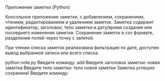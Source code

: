Приложение заметки (Python)

Консольное приложение заметки, с добавлением, сохранением, чтением, редактированием и удалением заметок. 
Заметка содержит идентификатор, заголовок, тело заметки и дату/время создания или последнего изменения заметки. 
Сохранение заметок в csv формате, разделение полей через точку с запятой.

При чтении списка заметок реализована фильтрация по дате, доступен вывод выбранной записи или всего списка.

python note.py 
Введите команду: add 
Введите заголовок заметки: новая заметка 
Введите тело заметки: тело новой заметки 
Заметка успешно сохранена!
Введите команду: